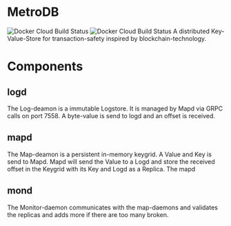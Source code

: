 # MetroDB
![Docker Cloud Build Status](https://img.shields.io/docker/cloud/build/nicokahlert/metrodb?style=flat-square) 
![Docker Cloud Build Status](https://img.shields.io/docker/cloud/build/nicokahlert/metrodb:ubi-latest?style=flat-square) 
A distributed Key-Value-Store for transaction-safety inspired by blockchain-technology.
# Components
## logd
The Log-deamon is a immutable Logstore. It is managed by Mapd via GRPC calls on port 7558.
A byte-value is send to logd and an offset is received.
## mapd
The Map-deamon is a persistent in-memory keygrid.
A Value and Key is send to Mapd.
Mapd will send the Value to a Logd and store the received offset in the Keygrid with its Key and Logd as a Replica.
The mapd 
## mond
The Monitor-daemon communicates with the map-daemons and validates the replicas and adds more if there are too many broken.
